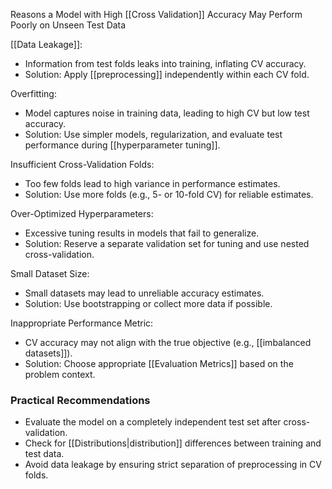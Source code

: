 Reasons a Model with High [[Cross Validation]] Accuracy May Perform Poorly on Unseen Test Data

[[Data Leakage]]: 
  - Information from test folds leaks into training, inflating CV accuracy.
  - Solution: Apply [[preprocessing]] independently within each CV fold.

Overfitting: 
  - Model captures noise in training data, leading to high CV but low test accuracy.
  - Solution: Use simpler models, regularization, and evaluate test performance during [[hyperparameter tuning]].

Insufficient Cross-Validation Folds: 
  - Too few folds lead to high variance in performance estimates.
  - Solution: Use more folds (e.g., 5- or 10-fold CV) for reliable estimates.

Over-Optimized Hyperparameters: 
  - Excessive tuning results in models that fail to generalize.
  - Solution: Reserve a separate validation set for tuning and use nested cross-validation.

Small Dataset Size: 
  - Small datasets may lead to unreliable accuracy estimates.
  - Solution: Use bootstrapping or collect more data if possible.

Inappropriate Performance Metric: 
  - CV accuracy may not align with the true objective (e.g., [[imbalanced datasets]]).
  - Solution: Choose appropriate [[Evaluation Metrics]]  based on the problem context.

### Practical Recommendations
- Evaluate the model on a completely independent test set after cross-validation.
- Check for [[Distributions|distribution]] differences between training and test data.
- Avoid data leakage by ensuring strict separation of preprocessing in CV folds.

